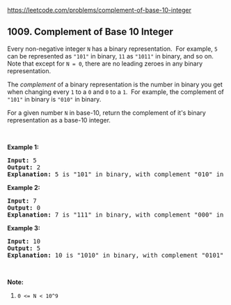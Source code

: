 https://leetcode.com/problems/complement-of-base-10-integer

## 1009. Complement of Base 10 Integer

<div><p>Every non-negative integer <code>N</code> has a binary representation.  For example, <code>5</code> can be represented as <code>"101"</code> in binary, <code>11</code> as <code>"1011"</code> in binary, and so on.  Note that except for <code>N = 0</code>, there are no leading zeroes in any binary representation.</p>
<p>The <em>complement</em> of a binary representation is the number in binary you get when changing every <code>1</code> to a <code>0</code> and <code>0</code> to a <code>1</code>.  For example, the complement of <code>"101"</code> in binary is <code>"010"</code> in binary.</p>
<p>For a given number <code>N</code> in base-10, return the complement of it's binary representation as a base-10 integer.</p>
<p> </p>
<ol>
</ol>
<div>
<p><strong>Example 1:</strong></p>
<pre><strong>Input: </strong><span id="example-input-1-1">5</span>
<strong>Output: </strong><span id="example-output-1">2</span>
<strong>Explanation: </strong>5 is "101" in binary, with complement "010" in binary, which is 2 in base-10.
</pre>
<div>
<p><strong>Example 2:</strong></p>
<pre><strong>Input: </strong><span id="example-input-2-1">7</span>
<strong>Output: </strong><span id="example-output-2">0</span>
<span id="example-output-1"><strong>Explanation: </strong>7 is "111" in binary, with complement "000" in binary, which is 0 in base-10.
</span></pre>
<div>
<p><strong>Example 3:</strong></p>
<pre><strong>Input: </strong><span id="example-input-3-1">10</span>
<strong>Output: </strong><span id="example-output-3">5</span>
<strong>Explanation: </strong>10 is "1010" in binary, with complement "0101" in binary, which is 5 in base-10.
</pre>
<p> </p>
<p><strong>Note:</strong></p>
<ol>
<li><code>0 &lt;= N &lt; 10^9</code></li>
</ol>
</div>
</div>
</div></div>
